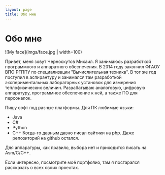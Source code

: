 ```yaml
---
layout: page
title: Обо мне
---
```


# Обо мне

![My face](imgs/face.jpg | width=100)

Привет, меня зовут Черноскутов Михаил. Я занимаюсь разработкой программного и аппаратного обеспечения. В 2014 году закончил ФГАОУ ВПО РГППУ по специализации "Вычислительная техника". В тот же год поступил в аспирантуру и занимался там разработкой экспериментальных лабораторных установок для измерения теплофизических величин. Разрабатываю аналоговую, цифровую аппаратуру, программное обеспечение к ней, а также ПО для персоналок.

Пишу софт под разные платформы. Для ПК любимые языки:
* Java
* C#
* Python
* C++
Когда-то давным давно писал сайтики на php. Даже репозиторий на github остался.

Для аппаратуры, как правило, выбора нет и приходится писать на Asm/C/C++.

Если интересно, посмотрите моё портфолио, там я постарался рассказать о всех своих проектах.
